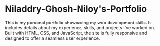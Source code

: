 # Niladdry-Ghosh-Niloy's-Portfolio
This is my personal portfolio showcasing my web development skills. It includes details about my experience, skills, and projects I've worked on. Built with HTML, CSS, and JavaScript, the site is fully responsive and designed to offer a seamless user experience.
